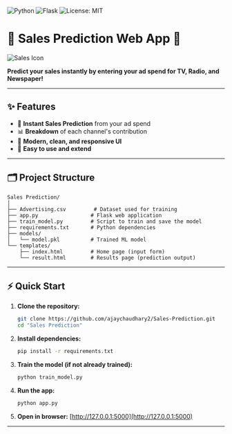 

![Python](https://img.shields.io/badge/Python-3.8%2B-blue?logo=python)
![Flask](https://img.shields.io/badge/Flask-%20web%20app-green?logo=flask)
![License: MIT](https://img.shields.io/badge/License-MIT-yellow.svg)

# 🧠 Sales Prediction Web App 🚀

![Sales Icon](https://img.icons8.com/color/96/000000/sales-performance.png)

**Predict your sales instantly by entering your ad spend for TV, Radio, and Newspaper!**

---

## ✨ Features

- 🌟 **Instant Sales Prediction** from your ad spend
- 📊 **Breakdown** of each channel's contribution
- 🎨 **Modern, clean, and responsive UI**
- 💾 **Easy to use and extend**

---

## 🗂️ Project Structure

```text
Sales Prediction/
│
├── Advertising.csv         # Dataset used for training
├── app.py                 # Flask web application
├── train_model.py         # Script to train and save the model
├── requirements.txt       # Python dependencies
├── models/
│   └── model.pkl          # Trained ML model
└── templates/
    ├── index.html         # Home page (input form)
    └── result.html        # Results page (prediction output)
```

---

## ⚡ Quick Start

1. **Clone the repository:**
   ```bash
   git clone https://github.com/ajaychaudhary2/Sales-Prediction.git
   cd "Sales Prediction"
   ```
2. **Install dependencies:**
   ```bash
   pip install -r requirements.txt
   ```
3. **Train the model (if not already trained):**
   ```bash
   python train_model.py
   ```
4. **Run the app:**
   ```bash
   python app.py
   ```
5. **Open in browser:** [http://127.0.0.1:5000](http://127.0.0.1:5000)

---
